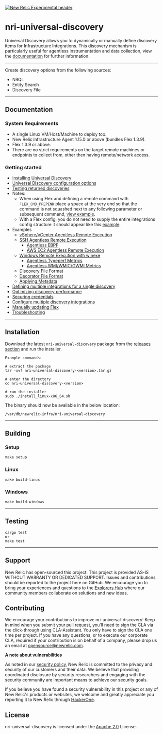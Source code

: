 [![New Relic Experimental header](https://github.com/newrelic/opensource-website/raw/master/src/images/categories/Experimental.png)](https://opensource.newrelic.com/oss-category/#new-relic-experimental)

# nri-universal-discovery

Universal Discovery allows you to dynamically or manually define discovery items for Infrastructure Integrations.
This discovery mechanism is particularly useful for agentless instrumentation and data collection, view the [documentation](#documentation) for further information.

---

Create discovery options from the following sources:

- NRQL
- Entity Search
- Discovery File

---

## Documentation

### System Requirements

- A single Linux VM/Host/Machine to deploy too.
- New Relic Infrastructure Agent 1.15.0 or above (bundles Flex 1.3.9).
- Flex 1.3.9 or above.
- There are no strict requirements on the target remote machines or endpoints to collect from, other then having remote/network access.

### Getting started

- [Installing Universal Discovery](#Installation)
- [Universal Discovery configuration options](/docs/configuration.md)
- [Testing returned discoveries](/docs/testing-discoveries.md)
- Notes:
  - When using Flex and defining a remote command with `FLEX_CMD_PREPEND` place a space at the very end so that the command is not squashed next to any following parameter or subsequent command, [view example](/examples/agentless.yml).
  - With a Flex config, you do not need to supply the entire integrations config structure it should appear like this [example](/examples/netstat.yml).
- Examples
  - [vSphere/vCenter Agentless Remote Execution](/docs/vsphere-agentless.md)
  - [SSH Agentless Remote Execution](/docs/ssh-agentless.md)
    - [Agentless EBPF](/docs/ssh-agentless-ebpf.md)
    - [AWS EC2 Agentless Remote Execution](/docs/aws-ec2-agentless.md)
  - [Windows Remote Execution with winexe](/docs/win-remote-exec-winexe.md)
    - [Agentless Typeperf Metrics](/docs/win-remote-exec-typeperf.md)
    - [Agentless WMI/WMIC/GWMI Metrics](/docs/win-remote-exec-wmi.md)
  - [Discovery File Format](/docs/discovery-file.md)
  - [Decorator File Format](/docs/decorator-file.md)
  - [Applying Metadata](/docs/metadata.md)
- [Defining multiple integrations for a single discovery](/docs/1-discovery-many-integrations.md)
- [Optimizing discovery performance](/docs/optimize.md)
- [Securing credentials](/docs/secure-credentials.md)
- [Configure multiple discovery integrations](/docs/multiple-discoveries.md)
- [Manually updating Flex](/docs/flex-update.md)
- [Troubleshooting](/docs/troubleshooting.md)

---

## Installation

Download the latest `nri-universal-discovery` package from the [releases section](https://github.com/newrelic-experimental/nri-universal-discovery/releases) and run the installer.

```
Example commands:

# extract the package
tar -xvf nri-universal-discovery-<version>.tar.gz

# enter the directory
cd nri-universal-discovery-<version>

# run the installer
sudo ./install_linux-x86_64.sh

```

The binary should now be available in the below location:

```
/var/db/newrelic-infra/nri-universal-discovery
```

---

## Building

### Setup

```
make setup
```

### Linux

```
make build-linux
```

### Windows

```
make build-windows
```

---

## Testing

```
cargo test
or
make test
```

---

## Support

New Relic has open-sourced this project. This project is provided AS-IS WITHOUT WARRANTY OR DEDICATED SUPPORT. Issues and contributions should be reported to the project here on GitHub. We encourage you to bring your experiences and questions to the [Explorers Hub](https://discuss.newrelic.com) where our community members collaborate on solutions and new ideas.

## Contributing

We encourage your contributions to improve nri-universal-discovery! Keep in mind when you submit your pull request, you'll need to sign the CLA via the click-through using CLA-Assistant. You only have to sign the CLA one time per project. If you have any questions, or to execute our corporate CLA, required if your contribution is on behalf of a company, please drop us an email at opensource@newrelic.com.

**A note about vulnerabilities**

As noted in our [security policy](../../security/policy), New Relic is committed to the privacy and security of our customers and their data. We believe that providing coordinated disclosure by security researchers and engaging with the security community are important means to achieve our security goals.

If you believe you have found a security vulnerability in this project or any of New Relic's products or websites, we welcome and greatly appreciate you reporting it to New Relic through [HackerOne](https://hackerone.com/newrelic).

## License

nri-universal-discovery is licensed under the [Apache 2.0](http://apache.org/licenses/LICENSE-2.0.txt) License.
